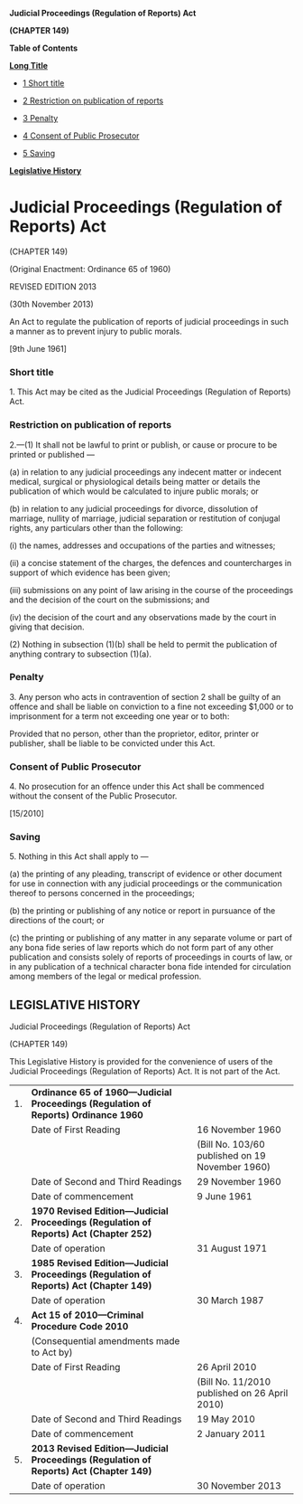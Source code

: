 **Judicial Proceedings (Regulation of Reports) Act**

**(CHAPTER 149)**

**Table of Contents**

[**Long Title**](#Judicial-Proceedings-Regulation-of-Reports-Act)

- [1 Short title](#Short-title)

- [2 Restriction on publication of reports](#Restriction-on-publication-of-reports)

- [3 Penalty](#Penalty)

- [4 Consent of Public Prosecutor](#Consent-of-Public-Prosecutor)

- [5 Saving](#Saving)

[**Legislative History**](#Legislative-History)

# Judicial Proceedings (Regulation of Reports) Act

(CHAPTER 149)

(Original Enactment: Ordinance 65 of 1960)

REVISED EDITION 2013

(30th November 2013)

An Act to regulate the publication of reports of judicial proceedings in such a manner as to prevent injury to public morals.

[9th June 1961]

### Short title

1\. This Act may be cited as the Judicial Proceedings (Regulation of Reports) Act.

### Restriction on publication of reports

2\.—(1) It shall not be lawful to print or publish, or cause or procure to be printed or published —

(a) in relation to any judicial proceedings any indecent matter or indecent medical, surgical or physiological details being matter or details the publication of which would be calculated to injure public morals; or

(b) in relation to any judicial proceedings for divorce, dissolution of marriage, nullity of marriage, judicial separation or restitution of conjugal rights, any particulars other than the following:

(i) the names, addresses and occupations of the parties and witnesses;

(ii) a concise statement of the charges, the defences and countercharges in support of which evidence has been given;

(iii) submissions on any point of law arising in the course of the proceedings and the decision of the court on the submissions; and

(iv) the decision of the court and any observations made by the court in giving that decision.

(2) Nothing in subsection (1)(b) shall be held to permit the publication of anything contrary to subsection (1)(a).

### Penalty

3\. Any person who acts in contravention of section 2 shall be guilty of an offence and shall be liable on conviction to a fine not exceeding $1,000 or to imprisonment for a term not exceeding one year or to both:

Provided that no person, other than the proprietor, editor, printer or publisher, shall be liable to be convicted under this Act.

### Consent of Public Prosecutor

4\. No prosecution for an offence under this Act shall be commenced without the consent of the Public Prosecutor.

[15/2010]

### Saving

5\. Nothing in this Act shall apply to —

(a) the printing of any pleading, transcript of evidence or other document for use in connection with any judicial proceedings or the communication thereof to persons concerned in the proceedings;

(b) the printing or publishing of any notice or report in pursuance of the directions of the court; or

(c) the printing or publishing of any matter in any separate volume or part of any bona fide series of law reports which do not form part of any other publication and consists solely of reports of proceedings in courts of law, or in any publication of a technical character bona fide intended for circulation among members of the legal or medical profession.

## LEGISLATIVE HISTORY

Judicial Proceedings (Regulation of Reports) Act

(CHAPTER 149)

This Legislative History is provided for the convenience of users of the Judicial Proceedings (Regulation of Reports) Act. It is not part of the Act.

||||
|:-|:-|:-|
|1.|**Ordinance 65 of 1960—Judicial Proceedings (Regulation of Reports) Ordinance 1960**|
||Date of First Reading|16 November 1960|
|||(Bill No. 103/60 published on 19 November 1960)|
||Date of Second and Third Readings|29 November 1960|
||Date of commencement|9 June 1961|
|2.|**1970 Revised Edition—Judicial Proceedings (Regulation of Reports) Act (Chapter 252)**|
||Date of operation|31 August 1971|
|3.|**1985 Revised Edition—Judicial Proceedings (Regulation of Reports) Act (Chapter 149)**|
||Date of operation|30 March 1987|
|4.|**Act 15 of 2010—Criminal Procedure Code 2010**|
||(Consequential amendments made to Act by)||
||Date of First Reading|26 April 2010|
|||(Bill No. 11/2010 published on 26 April 2010)|
||Date of Second and Third Readings|19 May 2010|
||Date of commencement|2 January 2011|
|5.|**2013 Revised Edition—Judicial Proceedings (Regulation of Reports) Act (Chapter 149)**|
||Date of operation|30 November 2013|
